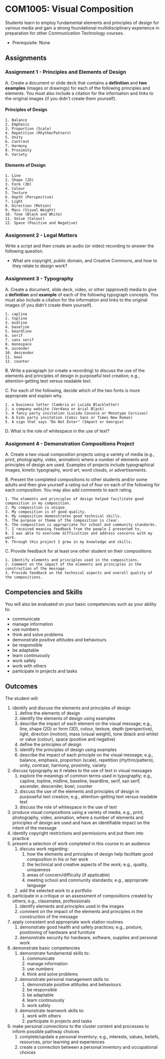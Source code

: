 # COM1005: Visual Composition

Students learn to employ fundamental elements and principles of design for various media and gain a strong foundational multidisciplinary experience in preparation for other Communication Technology courses.

* Prerequisite: None

## Assignments

### Assignment 1 - Principles and Elements of Design

A. Create a document or slide deck that contains a **definition** and **two examples** (images or drawings) for each of the following principles and elements. You must also include a citation for the information and links to the original images (if you didn't create them yourself).

#### Principles of Design

    1. Balance
    2. Emphasis
    3. Proportion (Scale)
    4. Repetition (Rhythm/Pattern)
    5. Unity
    6. Contrast
    7. Harmony
    8. Proximity
    9. Variety

#### Elements of Design

    1. Line
    2. Shape (2D)
    3. Form (3D)
    4. Colour
    5. Texture
    6. Depth (Perspective)
    7. Light
    8. Direction (Motion)
    9. Mass (Visual Weight)
    10. Tone (Black and White)
    11. Value (Colour)
    12. Space (Positive and Negative)

### Assignment 2 - Legal Matters

Write a script and then create an audio (or video) recording to answer the following question.

* What are copyright, public domain, and Creative Commons, and how to they relate to design work?

### Assignment 3 - Typography

A. Create a document, slide deck, video, or other (approved) media to give a **definition** and **example** of each of the following typograph concepts. You must also include a citation for the information and links to the original images (if you didn't create them yourself).

    1. capline
    2. topline
    3. midline
    4. baseline
    5. beardline
    6. serif
    7. sans serif
    8. monospace
    9. ascender
    10. descender
    11. bowl
    12. counter

B. Write a paragraph (or create a recording) to discuss the use of the elements and principles of design in purposeful text creation; e.g., attention-getting text versus readable text.

C. For each of the following, decide which of the two fonts is more approprate and explain why.

    1. a business letter (Cambria or Lucida Blackletter)
    2. a company website (Verdana or Arial Black)
    3. A fancy party invitation (Lucida Console or Monotype Corsivas)
    4. A kids party invitation (Comic Sans or Times New Roman)
    5. A sign that says "Do Not Enter" (Impact or Georgia)

D. What is the role of whitespace in the use of text?

### Assignment 4 - Demonstration Compositions Project

A. Create a two visual composition projects using a variety of media (e.g., print, photography, video, animation) where a number of elements and principles of design are used. Examples of projects include typographical images, kinetic typography, word art, word clouds, or advertisements.

B. Present the completed compositions to other students and/or some adults and then give yourself a rating out of four on each of the following for each composition. You may also add comments to each rating.

    1. The elements and principles of design helped facilitate good composition in my composition.
    2. My composition is unique.
    3. My composition is of good quality.
    4. My composition demonstrates good technical skills.
    5. The purpose or theme of the composition is clear.
    6. The composition is appropriate for school and community standards.
    7. I received meaning feedback from the people I presented to.
    8. I was able to overcome difficulties and address concerns with my work.
    9. Through this project I grew in my knowledge and skills.

C. Provide feedback for at least one other student on their compositions.

    1. Identify elements and principles used in the compositions.
    2. Comment on the impact of the elements and principles in the construction of the message.
    3. Provide feedback on the technical aspects and overall quality of the compositions.

## Competencies and Skills

You will also be evaluated on your basic competencies such as your ability to:

* communicate
* manage information
* use numbers
* think and solve problems
* demonstrate positive attitudes and behaviours
* be responsible
* be adaptable
* learn continuously
* work safely
* work with others
* participate in projects and tasks

## Outcomes

The student will:

1. identify and discuss the elements and principles of design
    1. define the elements of design
    2. identify the elements of design using examples
    3. describe the impact of each element on the visual message; e.g., line, shape (2D) or form (3D), colour, texture, depth (perspective), light, direction (motion), mass (visual weight), tone (black and white) or value (colour), space (positive and negative)
    4. define the principles of design
    5. identify the principles of design using examples
    6. describe the impact of each principle on the visual message; e.g., balance, emphasis, proportion (scale), repetition (rhythm/pattern), unity, contrast, harmony, proximity, variety
2. discuss typography as it relates to the use of text in visual messages
    1. explore the meanings of common terms used in typography; e.g., capline, topline, midline, baseline, beardline, serif, san serif, ascender, descender, bowl, counter
    2. discuss the use of the elements and principles of design in purposeful text creation; e.g., attention-getting text versus readable text
    3. discuss the role of whitespace in the use of text
3. produce visual compositions using a variety of media, e.g., print, photography, video, animation, where a number of elements and principles of design are used and have an identifiable impact on the intent of the message
4. identify copyright restrictions and permissions and put them into practice
5. present a selection of work completed in this course to an audience
    1. discuss work regarding:
        1. how the elements and principles of design help facilitate good composition in his or her work
        2. the technical and creative aspects of the work; e.g., quality, uniqueness
        3. areas of concern/difficulty (if applicable)
        4. meeting school and community standards; e.g., appropriate language
    2. add the selected work to a portfolio
6. participate in a critique or an assessment of compositions created by others; e.g., classmates, professionals
    1. identify elements and principles used in the images
    2. comment on the impact of the elements and principles in the construction of the message
7. apply consistent and appropriate work station routines
    1. demonstrate good health and safety practices; e.g., posture, positioning of hardware and furniture
    2. demonstrate security for hardware, software, supplies and personal work
8. demonstrate basic competencies
    1. demonstrate fundamental skills to:
        1. communicate
        2. manage information
        3. use numbers
        4. think and solve problems
    2. demonstrate personal management skills to:
        1. demonstrate positive attitudes and behaviours
        2. be responsible
        3. be adaptable
        4. learn continuously
        5. work safely
    3. demonstrate teamwork skills to:
        1. work with others
        2. participate in projects and tasks
9. make personal connections to the cluster content and processes to inform possible pathway choices
    1. complete/update a personal inventory; e.g., interests, values, beliefs, resources, prior learning and experiences
    2. create a connection between a personal inventory and occupational choices
